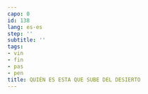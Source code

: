 ```yaml
---
capo: 0
id: 138
lang: es-es
step: ''
subtitle: ''
tags:
- vin
- fin
- pas
- pen
title: QUIÉN ES ESTA QUE SUBE DEL DESIERTO
---
```

